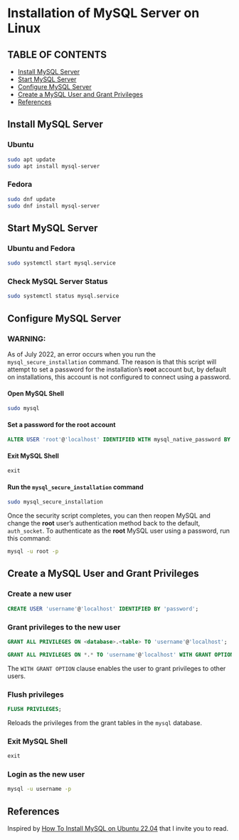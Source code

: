 # Installation of MySQL Server on Linux

## TABLE OF CONTENTS

- [Install MySQL Server](#install-mysql-server)
- [Start MySQL Server](#start-mysql-server)
- [Configure MySQL Server](#configure-mysql-server)
- [Create a MySQL User and Grant Privileges](#create-a-mysql-user-and-grant-privileges)
- [References](#references)

## Install MySQL Server

### Ubuntu

```bash
sudo apt update
sudo apt install mysql-server
```

### Fedora

```bash
sudo dnf update
sudo dnf install mysql-server
```

## Start MySQL Server

### Ubuntu and Fedora

```bash
sudo systemctl start mysql.service
```

### Check MySQL Server Status

```bash
sudo systemctl status mysql.service
```

## Configure MySQL Server

### WARNING:

As of July 2022, an error occurs when you run the `mysql_secure_installation` command. The reason is that this script will attempt to set a password for the installation’s **root** account but, by default on installations, this account is not configured to connect using a password.

#### Open MySQL Shell

```bash
sudo mysql
```

#### Set a password for the root account

```sql
ALTER USER 'root'@'localhost' IDENTIFIED WITH mysql_native_password BY 'password';
```

#### Exit MySQL Shell

```sql
exit
```

#### Run the `mysql_secure_installation` command

```bash
sudo mysql_secure_installation
```

Once the security script completes, you can then reopen MySQL and change the **root** user’s authentication method back to the default, `auth_socket`. To authenticate as the **root** MySQL user using a password, run this command:

```bash
mysql -u root -p
```

## Create a MySQL User and Grant Privileges

### Create a new user

```sql
CREATE USER 'username'@'localhost' IDENTIFIED BY 'password';
```

### Grant privileges to the new user

```sql
GRANT ALL PRIVILEGES ON <database>.<table> TO 'username'@'localhost';
```

```sql
GRANT ALL PRIVILEGES ON *.* TO 'username'@'localhost' WITH GRANT OPTION;
```
The `WITH GRANT OPTION` clause enables the user to grant privileges to other users.

### Flush privileges

```sql
FLUSH PRIVILEGES;
```
Reloads the privileges from the grant tables in the `mysql` database.

### Exit MySQL Shell

```sql
exit
```

### Login as the new user

```bash
mysql -u username -p
```

## References

Inspired by [How To Install MySQL on Ubuntu 22.04](https://www.digitalocean.com/community/tutorials/how-to-install-mysql-on-ubuntu-22-04) that I invite you to read.
